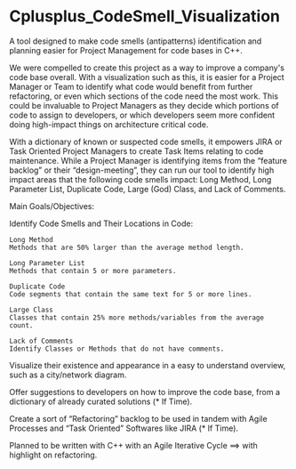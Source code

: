 # Cplusplus_CodeSmell_Visualization
A tool designed to make code smells (antipatterns) identification and planning easier for Project Management for code bases in C++. 

We were compelled to create this project as a way to improve a company's code base overall. With a visualization such as this, it is easier for a Project Manager or Team to identify what code would benefit from further refactoring, or even which sections of the code need the most work. This could be invaluable to Project Managers as they decide which portions of code to assign to developers, or which developers seem more confident doing high-impact things on architecture critical code.

With a dictionary of known or suspected code smells, it empowers JIRA or Task Oriented Project Managers to create Task Items relating to code maintenance. While a Project Manager is identifying items from the “feature backlog” or their “design-meeting”, they can run our tool to identify high impact areas that the following code smells impact: Long Method, Long Parameter List, Duplicate Code, Large (God) Class, and Lack of Comments.

Main Goals/Objectives:

  Identify Code Smells and Their Locations in Code:

    Long Method
    Methods that are 50% larger than the average method length.

    Long Parameter List
    Methods that contain 5 or more parameters.

    Duplicate Code
    Code segments that contain the same text for 5 or more lines.

    Large Class
    Classes that contain 25% more methods/variables from the average count.

    Lack of Comments
    Identify Classes or Methods that do not have comments.

  Visualize their existence and appearance in a easy to understand overview, such as a city/network diagram. 

  Offer suggestions to developers on how to improve the code base, from a dictionary of already curated solutions (* If Time).

  Create a sort of “Refactoring” backlog to be used in tandem with Agile Processes and “Task Oriented” Softwares like JIRA (* If Time).


Planned to be written with C++ with an Agile Iterative Cycle ==> with highlight on refactoring.
